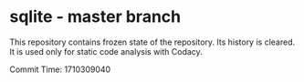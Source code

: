 # sqlite - master branch

This repository contains frozen state of the repository.
Its history is cleared. It is used only for static code
analysis with Codacy.

Commit Time: 1710309040